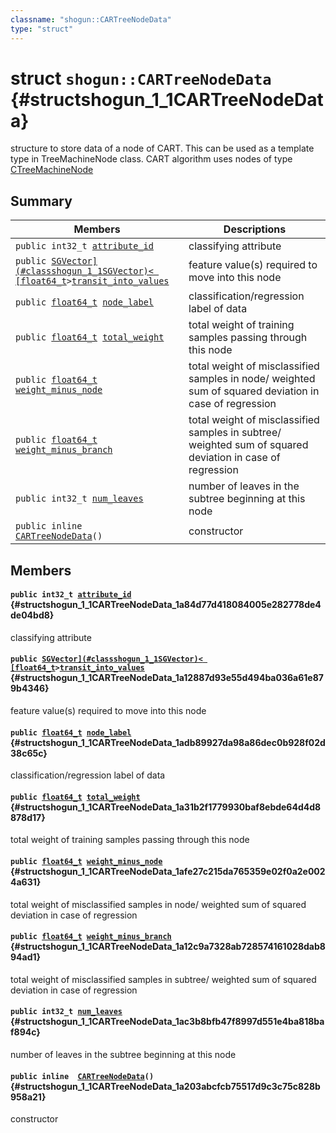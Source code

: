 ```yaml
---
classname: "shogun::CARTreeNodeData"
type: "struct"
---
```


# struct `shogun::CARTreeNodeData` {#structshogun_1_1CARTreeNodeData}

structure to store data of a node of CART. This can be used as a template type in TreeMachineNode class. CART algorithm uses nodes of type [CTreeMachineNode<CARTreeNodeData>](#classshogun_1_1CTreeMachineNode)

## Summary

 Members                        | Descriptions
--------------------------------|---------------------------------------------
`public int32_t `[`attribute_id`](#structshogun_1_1CARTreeNodeData_1a84d77d418084005e282778de4de04bd8) | classifying attribute
`public `[`SGVector](#classshogun_1_1SGVector)< [float64_t`](#common_8h_1ac55f3ae81b5bc9053760baacf57e47f4)` > `[`transit_into_values`](#structshogun_1_1CARTreeNodeData_1a12887d93e55d494ba036a61e879b4346) | feature value(s) required to move into this node
`public `[`float64_t`](#common_8h_1ac55f3ae81b5bc9053760baacf57e47f4)` `[`node_label`](#structshogun_1_1CARTreeNodeData_1adb89927da98a86dec0b928f02d38c65c) | classification/regression label of data
`public `[`float64_t`](#common_8h_1ac55f3ae81b5bc9053760baacf57e47f4)` `[`total_weight`](#structshogun_1_1CARTreeNodeData_1a31b2f1779930baf8ebde64d4d8878d17) | total weight of training samples passing through this node
`public `[`float64_t`](#common_8h_1ac55f3ae81b5bc9053760baacf57e47f4)` `[`weight_minus_node`](#structshogun_1_1CARTreeNodeData_1afe27c215da765359e02f0a2e0024a631) | total weight of misclassified samples in node/ weighted sum of squared deviation in case of regression
`public `[`float64_t`](#common_8h_1ac55f3ae81b5bc9053760baacf57e47f4)` `[`weight_minus_branch`](#structshogun_1_1CARTreeNodeData_1a12c9a7328ab728574161028dab894ad1) | total weight of misclassified samples in subtree/ weighted sum of squared deviation in case of regression
`public int32_t `[`num_leaves`](#structshogun_1_1CARTreeNodeData_1ac3b8bfb47f8997d551e4ba818baf894c) | number of leaves in the subtree beginning at this node
`public inline  `[`CARTreeNodeData`](#structshogun_1_1CARTreeNodeData_1a203abcfcb75517d9c3c75c828b958a21)`()` | constructor

## Members

#### `public int32_t `[`attribute_id`](#structshogun_1_1CARTreeNodeData_1a84d77d418084005e282778de4de04bd8) {#structshogun_1_1CARTreeNodeData_1a84d77d418084005e282778de4de04bd8}

classifying attribute

#### `public `[`SGVector](#classshogun_1_1SGVector)< [float64_t`](#common_8h_1ac55f3ae81b5bc9053760baacf57e47f4)` > `[`transit_into_values`](#structshogun_1_1CARTreeNodeData_1a12887d93e55d494ba036a61e879b4346) {#structshogun_1_1CARTreeNodeData_1a12887d93e55d494ba036a61e879b4346}

feature value(s) required to move into this node

#### `public `[`float64_t`](#common_8h_1ac55f3ae81b5bc9053760baacf57e47f4)` `[`node_label`](#structshogun_1_1CARTreeNodeData_1adb89927da98a86dec0b928f02d38c65c) {#structshogun_1_1CARTreeNodeData_1adb89927da98a86dec0b928f02d38c65c}

classification/regression label of data

#### `public `[`float64_t`](#common_8h_1ac55f3ae81b5bc9053760baacf57e47f4)` `[`total_weight`](#structshogun_1_1CARTreeNodeData_1a31b2f1779930baf8ebde64d4d8878d17) {#structshogun_1_1CARTreeNodeData_1a31b2f1779930baf8ebde64d4d8878d17}

total weight of training samples passing through this node

#### `public `[`float64_t`](#common_8h_1ac55f3ae81b5bc9053760baacf57e47f4)` `[`weight_minus_node`](#structshogun_1_1CARTreeNodeData_1afe27c215da765359e02f0a2e0024a631) {#structshogun_1_1CARTreeNodeData_1afe27c215da765359e02f0a2e0024a631}

total weight of misclassified samples in node/ weighted sum of squared deviation in case of regression

#### `public `[`float64_t`](#common_8h_1ac55f3ae81b5bc9053760baacf57e47f4)` `[`weight_minus_branch`](#structshogun_1_1CARTreeNodeData_1a12c9a7328ab728574161028dab894ad1) {#structshogun_1_1CARTreeNodeData_1a12c9a7328ab728574161028dab894ad1}

total weight of misclassified samples in subtree/ weighted sum of squared deviation in case of regression

#### `public int32_t `[`num_leaves`](#structshogun_1_1CARTreeNodeData_1ac3b8bfb47f8997d551e4ba818baf894c) {#structshogun_1_1CARTreeNodeData_1ac3b8bfb47f8997d551e4ba818baf894c}

number of leaves in the subtree beginning at this node

#### `public inline  `[`CARTreeNodeData`](#structshogun_1_1CARTreeNodeData_1a203abcfcb75517d9c3c75c828b958a21)`()` {#structshogun_1_1CARTreeNodeData_1a203abcfcb75517d9c3c75c828b958a21}

constructor

